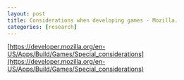 ```yaml
---
layout: post
title: Considerations when developing games - Mozilla.
categories: [research]
---
```


[https://developer.mozilla.org/en-US/Apps/Build/Games/Special_considerations](https://developer.mozilla.org/en-US/Apps/Build/Games/Special_considerations)

